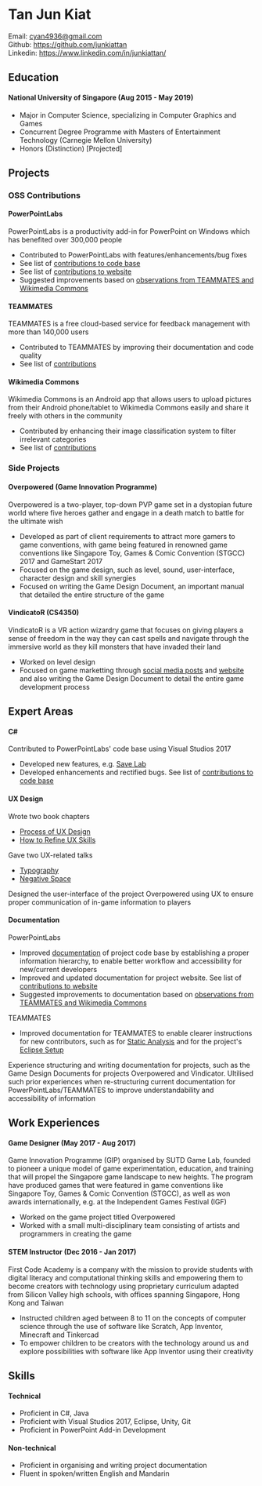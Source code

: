 # Tan Jun Kiat

Email: cyan4936@gmail.com<br>Github: https://github.com/junkiattan<br>Linkedin: https://www.linkedin.com/in/junkiattan/

## Education

#### National University of Singapore (Aug 2015 - May 2019)
- Major in Computer Science, specializing in Computer Graphics and Games
- Concurrent Degree Programme with Masters of Entertainment Technology (Carnegie Mellon University)
- Honors (Distinction) [Projected]

## Projects

### OSS Contributions

#### PowerPointLabs
PowerPointLabs is a productivity add-in for PowerPoint on Windows which has benefited over 300,000 people
- Contributed to PowerPointLabs with features/enhancements/bug fixes
- See list of [contributions to code base](https://github.com/PowerPointLabs/PowerPointLabs/pulls?q=is%3Apr+is%3Aclosed+author%3Ajunkiattan)
- See list of [contributions to website](https://github.com/PowerPointLabs/PowerPointLabs-Website/pulls?q=is%3Apr+is%3Aclosed+author%3Ajunkiattan)
- Suggested improvements based on [observations from TEAMMATES and Wikimedia Commons](https://github.com/nus-cs3281/2018/blob/junkiattan-progress/students/processObservations.md#tan-jun-kiat)

#### TEAMMATES
TEAMMATES is a free cloud-based service for feedback management with more than 140,000 users
- Contributed to TEAMMATES by improving their documentation and code quality
- See list of [contributions](https://github.com/TEAMMATES/teammates/pulls?q=is%3Apr+is%3Aclosed+author%3Ajunkiattan)

#### Wikimedia Commons
Wikimedia Commons is an Android app that allows users to upload pictures from their Android phone/tablet to Wikimedia Commons easily and share it freely with others in the community
- Contributed by enhancing their image classification system to filter irrelevant categories
- See list of [contributions](https://github.com/commons-app/apps-android-commons/pulls?q=is%3Apr+is%3Aclosed+author%3Ajunkiattan)

### Side Projects

#### Overpowered (Game Innovation Programme)
Overpowered is a two-player, top-down PVP game set in a dystopian future world where five heroes gather and engage in a death match to battle for the ultimate wish
- Developed as part of client requirements to attract more gamers to game conventions, with game being featured in renowned game conventions like Singapore Toy, Games & Comic Convention (STGCC) 2017 and GameStart 2017
- Focused on the game design, such as level, sound, user-interface, character design and skill synergies
- Focused on writing the Game Design Document, an important manual that detailed the entire structure of the game

#### VindicatoR  (CS4350)
VindicatoR is a VR action wizardry game that focuses on giving players a sense of freedom in the way they can cast spells and navigate through the immersive world as they kill monsters that have invaded their land
- Worked on level design
- Focused on game marketting through [social media posts](https://www.facebook.com/flat8studios/) and [website](http://www.vindicator.ga/) and also writing the Game Design Document to detail the entire game development process

## Expert Areas

#### C#
Contributed to PowerPointLabs' code base using Visual Studios 2017
- Developed new features, e.g. [Save Lab](https://github.com/PowerPointLabs/PowerPointLabs/pull/1637)
- Developed enhancements and rectified bugs. See list of [contributions to code base](https://github.com/PowerPointLabs/PowerPointLabs/pulls?q=is%3Apr+is%3Aclosed+author%3Ajunkiattan)

#### UX Design
Wrote two book chapters
- [Process of UX Design](https://github.com/se-edu/learningresources/blob/master/contents/uix/uix.md#the-process-of-ux-design)
- [How to Refine UX Skills](https://github.com/se-edu/learningresources/blob/master/contents/uix/refining-ux-skills.md)

Gave two UX-related talks
- [Typography](https://github.com/nus-cs3281/2018/issues/15)
- [Negative Space](https://github.com/nus-cs3281/2018/issues/39)

Designed the user-interface of the project Overpowered using UX to ensure proper communication of in-game information to players

#### Documentation
PowerPointLabs
- Improved [documentation](https://github.com/PowerPointLabs/PowerPointLabs/pulls?q=is%3Apr+author%3Ajunkiattan+label%3Aa-Documents+is%3Aclosed) of project code base by establishing a proper information hierarchy, to enable better workflow and accessibility for new/current developers
- Improved and updated documentation for project website. See list of [contributions to website](https://github.com/PowerPointLabs/PowerPointLabs-Website/pulls?q=is%3Apr+is%3Aclosed+author%3Ajunkiattan)
- Suggested improvements to documentation based on [observations from TEAMMATES and Wikimedia Commons](https://github.com/nus-cs3281/2018/blob/junkiattan-progress/students/processObservations.md#tan-jun-kiat)

TEAMMATES
- Improved documentation for TEAMMATES to enable clearer instructions for new contributors, such as for [Static Analysis](https://github.com/TEAMMATES/teammates/pull/8376) and for the project's [Eclipse Setup](https://github.com/TEAMMATES/teammates/pull/8392)

Experience structuring and writing documentation for projects, such as the Game Design Documents for projects Overpowered and Vindicator. Ultilised such prior experiences when re-structuring current documentation for PowerPointLabs/TEAMMATES to improve understandability and accessibility of information

## Work Experiences

#### Game Designer (May 2017 - Aug 2017)
Game Innovation Programme (GIP) organised by SUTD Game Lab, founded to pioneer a unique model of game experimentation, education, and training that will propel the Singapore game landscape to new heights. The program have produced games that were featured in game conventions like Singapore Toy, Games & Comic Convention (STGCC), as well as won awards internationally, e.g. at the Independent Games Festival (IGF)
- Worked on the game project titled Overpowered
- Worked with a small multi-disciplinary team consisting of artists and programmers in creating the game

#### STEM Instructor (Dec 2016 - Jan 2017)
First Code Academy is a company with the mission to provide students with digital literacy and computational thinking skills and empowering them to become creators with technology using proprietary curriculum adapted from Silicon Valley high schools, with offices spanning Singapore, Hong Kong and Taiwan
- Instructed children aged between 8 to 11 on the concepts of computer science through the use of software like Scratch, App Inventor, Minecraft and Tinkercad
- To empower children to be creators with the technology around us and explore possibilities with software like App Inventor using their creativity

## Skills

#### Technical
- Proficient in C#, Java
- Proficient with Visual Studios 2017, Eclipse, Unity, Git
- Proficient in PowerPoint Add-in Development

#### Non-technical
- Proficient in organising and writing project documentation
- Fluent in spoken/written English and Mandarin
